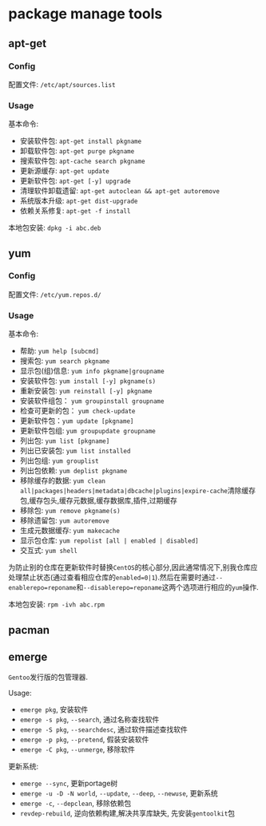 # package manage tools

## apt-get

### Config

配置文件: `/etc/apt/sources.list`

### Usage

基本命令:
* 安装软件包: `apt-get install pkgname`
* 卸载软件包: `apt-get purge pkgname`
* 搜索软件包: `apt-cache search pkgname`
* 更新源缓存: `apt-get update`
* 更新软件包: `apt-get [-y] upgrade`
* 清理软件卸载遗留: `apt-get autoclean && apt-get autoremove`
* 系统版本升级: `apt-get dist-upgrade`
* 依赖关系修复: `apt-get -f install`

本地包安装: `dpkg -i abc.deb`
## yum

### Config

配置文件:  `/etc/yum.repos.d/`

### Usage

基本命令:
* 帮助: `yum help [subcmd]`
* 搜索包: `yum search pkgname`
* 显示包(组)信息: `yum info pkgname|groupname`
* 安装软件包: `yum install [-y] pkgname(s)`
* 重新安装包: `yum reinstall [-y] pkgname`
* 安装软件组包： `yum groupinstall groupname`
* 检查可更新的包： `yum check-update`
* 更新软件包：`yum update [pkgname]`
* 更新软件包组: `yum groupupdate groupname`
* 列出包: `yum list [pkgname]`
* 列出已安装包: `yum list installed`
* 列出包组: `yum grouplist`
* 列出包依赖: `yum deplist pkgname`
* 移除缓存的数据: `yum clean all|packages|headers|metadata|dbcache|plugins|expire-cache`清除缓存包,缓存包头,缓存元数据,缓存数据库,插件,过期缓存
* 移除包: `yum remove pkgname(s)`
* 移除遗留包: `yum autoremove`
* 生成元数据缓存: `yum makecache`
* 显示包仓库: `yum repolist [all | enabled | disabled]`
* 交互式: `yum shell`

为防止别的仓库在更新软件时替换`CentOS`的核心部分,因此通常情况下,别我仓库应处理禁止状态(通过查看相应仓库的`enabled=0|1`).然后在需要时通过`--enablerepo=reponame`和`--disablerepo=reponame`这两个选项进行相应的`yum`操作.

本地包安装: `rpm -ivh abc.rpm`

## pacman

## emerge

`Gentoo`发行版的包管理器.

Usage:
* `emerge pkg`, 安装软件
* `emerge -s pkg`, `--search`, 通过名称查找软件
* `emerge -S pkg`, `--searchdesc`, 通过软件描述查找软件
* `emerge -p pkg`, `--pretend`, 假装安装软件
* `emerge -C pkg`, `--unmerge`, 移除软件

更新系统:
* `emerge --sync`, 更新portage树
* `emerge -u -D -N world`, `--update`, `--deep`, `--newuse`, 更新系统
* `emerge -c`, `--depclean`, 移除依赖包
* `revdep-rebuild`, 逆向依赖构建,解决共享库缺失, 先安装`gentoolkit`包

